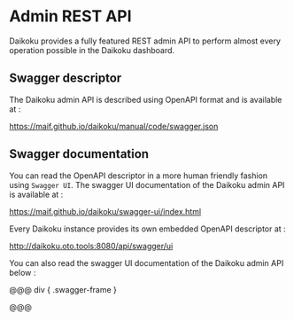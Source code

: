 # Admin REST API
Daikoku provides a fully featured REST admin API to perform almost every operation possible in the Daikoku dashboard.

## Swagger descriptor

The Daikoku admin API is described using OpenAPI format and is available at :

https://maif.github.io/daikoku/manual/code/swagger.json

## Swagger documentation

You can read the OpenAPI descriptor in a more human friendly fashion using `Swagger UI`. The swagger UI documentation of the Daikoku admin API is available at :

https://maif.github.io/daikoku/swagger-ui/index.html

Every Daikoku instance provides its own embedded OpenAPI descriptor at :

http://daikoku.oto.tools:8080/api/swagger/ui

You can also read the swagger UI documentation of the Daikoku admin API below :

@@@ div { .swagger-frame }


@@@
